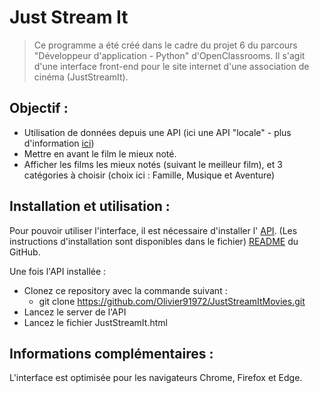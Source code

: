 # Just Stream It
>Ce programme a été créé dans le cadre du projet 6 du parcours "Développeur d'application - Python" d'OpenClassrooms.
Il s'agit d'une interface front-end pour le site internet d'une association de cinéma (JustStreamIt).

## Objectif :

- Utilisation de données depuis une API (ici une API "locale" - plus d'information [ici](https://github.com/OpenClassrooms-Student-Center/OCMovies-API-EN-FR))
- Mettre en avant le film le mieux noté.
- Afficher les films les mieux notés (suivant le meilleur film), et 3 catégories à choisir (choix ici : Famille, Musique et Aventure)

## Installation et utilisation :

Pour pouvoir utiliser l'interface, il est nécessaire d'installer l'
[API](https://github.com/OpenClassrooms-Student-Center/OCMovies-API-EN-FR).
(Les instructions d'installation sont disponibles dans le fichier) 
[README](https://github.com/OpenClassrooms-Student-Center/OCMovies-API-EN-FR/blob/master/README.md)
du GitHub.

Une fois l'API installée :
- Clonez ce repository avec la commande suivant : 
    - git clone https://github.com/Olivier91972/JustStreamItMovies.git
- Lancez le server de l'API
- Lancez le fichier  JustStreamIt.html

## Informations complémentaires :

L'interface est optimisée pour les navigateurs Chrome, Firefox et Edge. 

